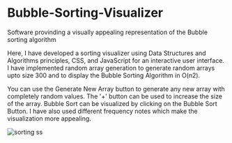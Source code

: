 # Bubble-Sorting-Visualizer
Software provinding a visually appealing representation of the Bubble sorting algorithm

Here, I have developed a sorting visualizer using Data Structures and Algorithms principles, CSS, and JavaScript for an interactive user interface.
I have implemented random array generation to generate random arrays upto size 300 and to display the Bubble Sorting Algorithm in O(n2).

You can use the Generate New Array button to generate any new array with completely random values.
The '+' button can be used to increase the size of the array.
Bubble Sort can be visualized by clicking on the Bubble Sort Button.
I have also used different frequency notes which make the visualization more appealing.

![sorting ss](https://github.com/aditya0402-debug/Bubble-Sorting_Visualizer/assets/119129594/38561148-6be5-4436-8cd9-5b6b9378cbb1)

